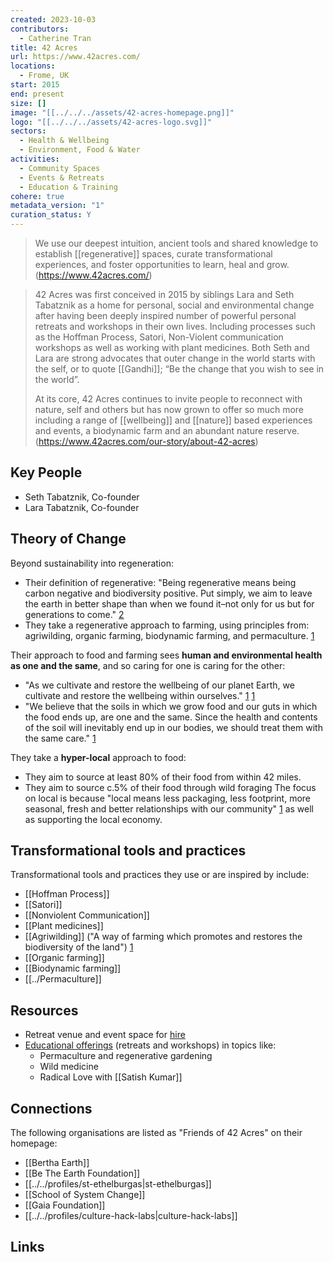 ```yaml
---
created: 2023-10-03
contributors:
  - Catherine Tran
title: 42 Acres
url: https://www.42acres.com/
locations:
  - Frome, UK
start: 2015
end: present
size: []
image: "[[../../../assets/42-acres-homepage.png]]"
logo: "[[../../../assets/42-acres-logo.svg]]"
sectors:
  - Health & Wellbeing
  - Environment, Food & Water
activities:
  - Community Spaces
  - Events & Retreats
  - Education & Training
cohere: true
metadata_version: "1"
curation_status: Y
---
```

> We use our deepest intuition, ancient tools and shared knowledge to establish [[regenerative]] spaces, curate transformational experiences, and foster opportunities to learn, heal and grow.
(https://www.42acres.com/)

> 42 Acres was first conceived in 2015 by siblings Lara and Seth Tabatznik as a home for personal, social and environmental change after having been deeply inspired number of powerful personal retreats and workshops in their own lives. Including processes such as the Hoffman Process, Satori, Non-Violent communication workshops as well as working with plant medicines. Both Seth and Lara are strong advocates that outer change in the world starts with the self, or to quote [[Gandhi]]; “Be the change that you wish to see in the world”.‍  
  >
> At its core, 42 Acres continues to invite people to reconnect with nature, self and others but has now grown to offer so much more including a range of [[wellbeing]] and [[nature]] based experiences and events, a biodynamic farm and an abundant nature reserve.
(https://www.42acres.com/our-story/about-42-acres)

## Key People

- Seth Tabatznik, Co-founder
- Lara Tabatznik, Co-founder

## Theory of Change

Beyond sustainability into regeneration:
- Their definition of regenerative: "Being regenerative means being carbon negative and biodiversity positive. Put simply, we aim to leave the earth in better shape than when we found it–not only for us but for generations to come." [2][2]
- They take a regenerative approach to farming, using principles from: agriwilding, organic farming, biodynamic farming, and permaculture. [1][1]

Their approach to food and farming sees **human and environmental health as one and the same**, and so caring for one is caring for the other:
- "As we cultivate and restore the wellbeing of our planet Earth, we cultivate and restore the wellbeing within ourselves." [1] [1]
- "We believe that the soils in which we grow food and our guts in which the food ends up, are one and the same. Since the health and contents of the soil will inevitably end up in our bodies, we should treat them with the same care." [1][1]

They take a **hyper-local** approach to food:
- They aim to source at least 80% of their food from within 42 miles.
- They aim to source c.5% of their food through wild foraging
The  focus on local is because "local means less packaging, less footprint, more seasonal, fresh and better relationships with our community" [1][1] as well as supporting the local economy. 

## Transformational tools and practices

Transformational tools and practices they use or are inspired by include:
- [[Hoffman Process]]
- [[Satori]] 
- [[Nonviolent Communication]]
- [[Plant medicines]]
- [[Agriwilding]] ("A way of farming which promotes and restores the biodiversity of the land") [1][1]
- [[Organic farming]]
- [[Biodynamic farming]]
- [[../Permaculture]]

## Resources

- Retreat venue and event space for [hire](https://www.42acres.com/hire-our-spaces/information) 
- [Educational offerings](https://www.42acres.com/experiences) (retreats and workshops) in topics like:
	- Permaculture and regenerative gardening
	- Wild medicine
	- Radical Love with [[Satish Kumar]]

## Connections

The following organisations are listed as "Friends of 42 Acres" on their homepage:
- [[Bertha Earth]]
- [[Be The Earth Foundation]]
- [[../../profiles/st-ethelburgas|st-ethelburgas]]
- [[School of System Change]]
- [[Gaia Foundation]]
- [[../../profiles/culture-hack-labs|culture-hack-labs]]
## Links
[1]: https://www.42acres.com/our-story/food-and-farm 
[2]: https://www.42acres.com/our-story/regenerative-promise


